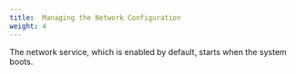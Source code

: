 ```yaml
---
title:  Managing the Network Configuration
weight: 4
---
```


The network service, which is enabled by default, starts when the system boots. 
